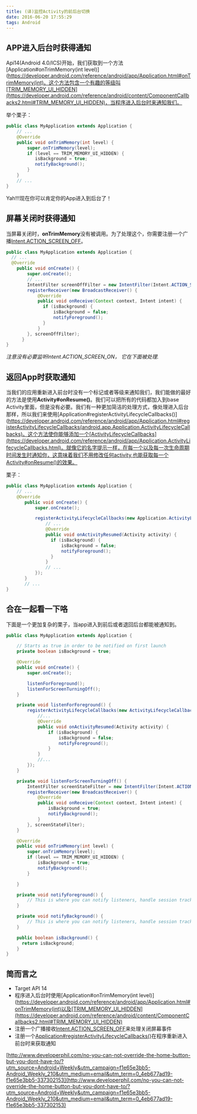 ```yaml
---
title: (译)监控Activity的前后台切换
date: 2016-06-20 17:55:29
tags: Android
---
```

## APP进入后台时获得通知
Api14(Android 4.0/ICS)开始，我们获取到一个方法[Application#onTrimMemory(int level)](https://developer.android.com/reference/android/app/Application.html#onTrimMemory(int)。这个方法包含一个有趣的等级叫[TRIM_MEMORY_UI_HIDDEN](https://developer.android.com/reference/android/content/ComponentCallbacks2.html#TRIM_MEMORY_UI_HIDDEN)，当程序进入后台时来通知我们。

举个栗子：
```java
public class MyApplication extends Application {
    // ...
    @Override
    public void onTrimMemory(int level) {
        super.onTrimMemory(level);
        if (level == TRIM_MEMORY_UI_HIDDEN) {
           isBackground = true;
           notifyBackground();
        }
    }
    // ...
}
```

Yah!!!现在你可以肯定你的App进入到后台了！

## 屏幕关闭时获得通知
当屏幕关闭时，**onTrimMemory**没有被调用。为了处理这个，你需要注册一个广播[Intent.ACTION_SCREEN_OFF](https://developer.android.com/reference/android/content/Intent.html#ACTION_SCREEN_OFF)。

```java
public class MyApplication extends Application {
  // ...
  @Override
    public void onCreate() {
        super.onCreate();
        // ...
        IntentFilter screenOffFilter = new IntentFilter(Intent.ACTION_SCREEN_OFF);
        registerReceiver(new BroadcastReceiver() {
            @Override
            public void onReceive(Context context, Intent intent) {
              if (isBackground) {
                  isBackground = false;
                  notifyForeground();
              }
            }
        }, screenOffFilter);
      }
}
```

*注意没有必要监听Intent.ACTION_SCREEN_ON， 它在下面被处理.*

## 返回App时获取通知
当我们的应用重新进入前台时没有一个标记或者等级来通知我们，我们能做的最好的方法是使用**Activity#onResume()**。我们可以把所有的代码都加入到base Activity里面，但是没有必要。我们有一种更加简洁的处理方式，像处理进入后台那样，所以我们来使用[Application#registerActivityLifecycleCallbacks()](https://developer.android.com/reference/android/app/Application.html#registerActivityLifecycleCallbacks(android.app.Application.ActivityLifecycleCallbacks)。这个方法使你能够添加一个[ActivityLifecycleCallbacks](https://developer.android.com/reference/android/app/Application.ActivityLifecycleCallbacks.html)。就像它的名字提示一样，在每一个以及每一次生命周期时间发生时通知你，这意味着我们不用修改任何activity,也能获取每一个Activity#onResume()的效果。

栗子：

```java
public class MyApplication extends Application {
    // ...
    @Override
       public void onCreate() {
           super.onCreate();

           registerActivityLifecycleCallbacks(new Application.ActivityLifecycleCallbacks() {
               // ...
               @Override
               public void onActivityResumed(Activity activity) {
                 if (isBackground) {
                     isBackground = false;
                     notifyForeground();
                 }
               }
               // ...
           });
       }
       // ...
}
```

## 合在一起看一下咯
下面是一个更加复杂的栗子，当app进入到前后或者退回后台都能被通知到。

```java
public class MyApplication extends Application {

    // Starts as true in order to be notified on first launch
    private boolean isBackground = true;

    @Override
    public void onCreate() {
        super.onCreate();

        listenForForeground();
        listenForScreenTurningOff();
    }

    private void listenForForeground() {
        registerActivityLifecycleCallbacks(new ActivityLifecycleCallbacks() {
            //...
            @Override
            public void onActivityResumed(Activity activity) {
                if (isBackground) {
                    isBackground = false;
                    notifyForeground();
                }
            }
            //...
        });
    }

    private void listenForScreenTurningOff() {
        IntentFilter screenStateFilter = new IntentFilter(Intent.ACTION_SCREEN_OFF);
        registerReceiver(new BroadcastReceiver() {
            @Override
            public void onReceive(Context context, Intent intent) {
                isBackground = true;
                notifyBackground();
            }
        }, screenStateFilter);
    }

    @Override
    public void onTrimMemory(int level) {
        super.onTrimMemory(level);
        if (level == TRIM_MEMORY_UI_HIDDEN) {
            isBackground = true;
            notifyBackground();
        }

    }

    private void notifyForeground() {
        // This is where you can notify listeners, handle session tracking, etc
    }

    private void notifyBackground() {
        // This is where you can notify listeners, handle session tracking, etc
    }

    public boolean isBackground() {
      return isBackground;
    }
}
```

## 简而言之
* Target API 14
* 程序进入后台时使用[Application#onTrimMemory(int level)](https://developer.android.com/reference/android/app/Application.html#onTrimMemory(int)以及[TRIM_MEMORY_UI_HIDDEN](https://developer.android.com/reference/android/content/ComponentCallbacks2.html#TRIM_MEMORY_UI_HIDDEN)
* 注册一个广播接收[Intent.ACTION_SCREEN_OFF](https://developer.android.com/reference/android/content/Intent.html#ACTION_SCREEN_OFF)来处理关闭屏幕事件
* 注册一个[Application#registerActivityLifecycleCallbacks()](https://developer.android.com/reference/android/app/Application.html#registerActivityLifecycleCallbacks(android.app.Application.ActivityLifecycleCallbacks))在程序重新进入前台时来获取通知

[http://www.developerphil.com/no-you-can-not-override-the-home-button-but-you-dont-have-to/?utm_source=Android+Weekly&utm_campaign=f1e65e3bb5-Android_Weekly_210&utm_medium=email&utm_term=0_4eb677ad19-f1e65e3bb5-337302153](http://www.developerphil.com/no-you-can-not-override-the-home-button-but-you-dont-have-to/?utm_source=Android+Weekly&utm_campaign=f1e65e3bb5-Android_Weekly_210&utm_medium=email&utm_term=0_4eb677ad19-f1e65e3bb5-337302153)
